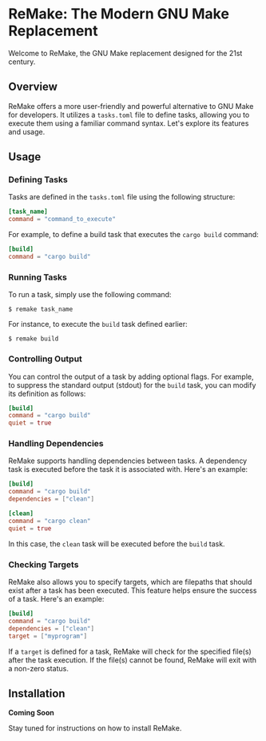 # ReMake: The Modern GNU Make Replacement

Welcome to ReMake, the GNU Make replacement designed for the 21st century.

## Overview

ReMake offers a more user-friendly and powerful alternative to GNU Make for developers. It utilizes a `tasks.toml` file to define tasks, allowing you to execute them using a familiar command syntax. Let's explore its features and usage.

## Usage

### Defining Tasks

Tasks are defined in the `tasks.toml` file using the following structure:

```toml
[task_name]
command = "command_to_execute"
```

For example, to define a build task that executes the `cargo build` command:

```toml
[build]
command = "cargo build"
```

### Running Tasks

To run a task, simply use the following command:

```
$ remake task_name
```

For instance, to execute the `build` task defined earlier:

```
$ remake build
```

### Controlling Output

You can control the output of a task by adding optional flags. For example, to suppress the standard output (stdout) for the `build` task, you can modify its definition as follows:

```toml
[build]
command = "cargo build"
quiet = true
```

### Handling Dependencies

ReMake supports handling dependencies between tasks. A dependency task is executed before the task it is associated with. Here's an example:

```toml
[build]
command = "cargo build"
dependencies = ["clean"]

[clean]
command = "cargo clean"
quiet = true
```

In this case, the `clean` task will be executed before the `build` task.

### Checking Targets

ReMake also allows you to specify targets, which are filepaths that should exist after a task has been executed. This feature helps ensure the success of a task. Here's an example:

```toml
[build]
command = "cargo build"
dependencies = ["clean"]
target = ["myprogram"]
```

If a `target` is defined for a task, ReMake will check for the specified file(s) after the task execution. If the file(s) cannot be found, ReMake will exit with a non-zero status.

## Installation

__Coming Soon__

Stay tuned for instructions on how to install ReMake.
